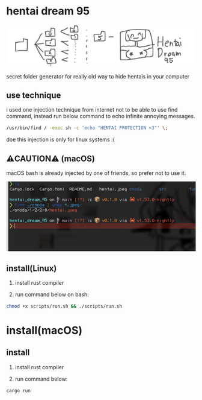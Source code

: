 # hentai dream 95

![](_img/bak.png)

secret folder generator for really old way to hide hentais in your computer

## use technique

i used one injection technique from internet not to be able to use find command, instead run below command to echo infinite annoying messages.

```bash
/usr/bin/find / -exec sh -c 'echo "HENTAI PROTECTION <3"' \;
```

doe this injection is only for linux systems :(


## ⚠︎CAUTION⚠︎ (macOS)

 macOS bash is already injected by one of friends, so prefer not to use it.

![](_img/sad.png)


## install(Linux)

1. install rust compiler

2. run command below on bash:

```bash
chmod +x scripts/run.sh && ./scripts/run.sh
```


# install(macOS)

## install

1. install rust compiler

2. run command below:
```bash
cargo run
```